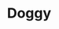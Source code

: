 ---
title: Doggy
date: 
draft: false

# descripcion
description : Perritos

materials: Plata 925

color: Plateado

dimensions: 1,2 cm

code: 01-03-0255

type: "Aros"

categories: []

price: $2.180,00

price_eftvo: $1.850,00

# Images
# first image will be shown in the product page
images:
  # - image: "images/path_to_image"
  # La ubicacion de las imagenes es imagenes/Aros/Aros.Microcubic/01-03-0255-doggy
  - image: "./images/aros/microcubic/01-03-0255-perritos_a.jpeg"
  - image: "./images/aros/microcubic/01-03-0255-perritos_b.jpeg"
---